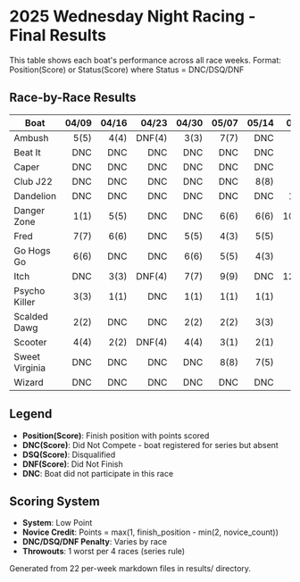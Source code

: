 # 2025 Wednesday Night Racing - Final Results

<!-- markdownlint-disable MD013 -->

This table shows each boat's performance across all race weeks.
Format: Position(Score) or Status(Score) where Status = DNC/DSQ/DNF

## Race-by-Race Results

| Boat | 04/09 | 04/16 | 04/23 | 04/30 | 05/07 | 05/14 | 05/21 | 05/28 | 06/04 | 06/11 | 06/18 | 07/02 | 07/09 | 07/16 | 07/23 | 07/30 | 08/06 | 08/13 | 08/20 | 08/27 | 09/10 | 09/17 |
|---|---:|---:|---:|---:|---:|---:|---:|---:|---:|---:|---:|---:|---:|---:|---:|---:|---:|---:|---:|---:|---:|---:|
| Ambush | 5(5) | 4(4) | DNF(4) | 3(3) | 7(7) | DNC | 1(1) | 1(1) | 1(1) | 2(2) | DNC | 3(3) | DNC | 8(7) | DNF(11) | 2(2) | 5(5) | 2(2) | 4(4) | DNC | 4(4) | 2(2) |
| Beat It | DNC | DNC | DNC | DNC | DNC | DNC | DNC | DNC | DNC | DNC | DNC | DNC | DNC | DNC | DNC | DNC | DNC | DNC | DNC | DNC | DNF(8) | 5(5) |
| Caper | DNC | DNC | DNC | DNC | DNC | DNC | DNC | DNC | DNC | DNC | DNC | 9(9) | 3(3) | DNC | DNF(11) | DNC | DNC | DNC | DNC | 6(6) | DNC | 4(4) |
| Club J22 | DNC | DNC | DNC | DNC | DNC | 8(8) | 7(7) | DNC | DNC | DNC | DNF(12) | DNC | DNC | DNC | DNC | DNC | DNC | DNC | DNC | DNC | DNC | DNC |
| Dandelion | DNC | DNC | DNC | DNC | DNC | DNC | 11(9) | 6(4) | DNC | DNC | 9(9) | 7(7) | DNC | DNC | DNC | DNC | DNC | DNC | 9(9) | 10(10) | DNC | DNC |
| Danger Zone | 1(1) | 5(5) | DNC | DNC | 6(6) | 6(6) | 10(10) | 5(5) | 8(8) | DNC | 6(6) | 1(1) | DNC | 3(3) | DNF(11) | DNC | DNC | DNC | 1(1) | 3(3) | 2(1) | DNC |
| Fred | 7(7) | 6(6) | DNC | 5(5) | 4(3) | 5(5) | 5(4) | DNC | 7(7) | 3(3) | 8(8) | 2(2) | 2(2) | 4(4) | DNF(9) | 3(3) | 1(1) | 6(5) | 7(6) | 8(7) | DNC | 3(3) |
| Go Hogs Go | 6(6) | DNC | DNC | 6(6) | 5(5) | 4(3) | 4(3) | 3(2) | 3(2) | DNC | 3(3) | 6(5) | DNF(5) | 7(6) | DNF(11) | 8(8) | DNC | 4(3) | 6(6) | 2(2) | 3(2) | DNC |
| Itch | DNC | 3(3) | DNF(4) | 7(7) | 9(9) | DNC | 12(12) | DNC | DNC | DNC | 5(5) | DNC | 1(1) | 5(5) | DNF(11) | 5(4) | 3(3) | 1(1) | 5(4) | 5(5) | 6(5) | DNC |
| Psycho Killer | 3(3) | 1(1) | DNC | 1(1) | 1(1) | 1(1) | 2(2) | DNC | 5(5) | 1(1) | 1(1) | DNC | DNC | 1(1) | DNF(11) | 4(4) | DNC | DNC | 3(3) | 1(1) | 1(1) | 1(1) |
| Scalded Dawg | 2(2) | DNC | DNC | 2(2) | 2(2) | 3(3) | 3(3) | 2(2) | 2(2) | DNC | 2(2) | 4(4) | DNC | DNC | DNF(11) | 1(1) | DNC | 3(3) | 2(2) | 4(4) | DNC | DNC |
| Scooter | 4(4) | 2(2) | DNF(4) | 4(4) | 3(1) | 2(1) | 6(4) | DNC | 4(2) | DNC | 4(2) | 5(3) | DNF(5) | 6(4) | DNF(9) | DNC | 2(2) | 5(3) | DNC | DNC | DNC | DNC |
| Sweet Virginia | DNC | DNC | DNC | DNC | 8(8) | 7(5) | 8(7) | DNC | DNC | 4(4) | 10(8) | DNC | DNC | 9(8) | DNC | 7(6) | 4(4) | 7(7) | 10(9) | 7(7) | DNC | DNC |
| Wizard | DNC | DNC | DNC | DNC | DNC | DNC | 9(7) | 4(2) | 6(6) | DNF(6) | 7(7) | 8(7) | DNC | 2(2) | DNF(11) | 6(5) | DNC | DNC | 8(8) | 9(9) | 5(5) | DNC |

## Legend

- **Position(Score)**: Finish position with points scored
- **DNC(Score)**: Did Not Compete - boat registered for series but absent
- **DSQ(Score)**: Disqualified
- **DNF(Score)**: Did Not Finish
- **DNC**: Boat did not participate in this race

## Scoring System

- **System**: Low Point
- **Novice Credit**: Points = max(1, finish_position - min(2, novice_count))
- **DNC/DSQ/DNF Penalty**: Varies by race
- **Throwouts**: 1 worst per 4 races (series rule)

Generated from 22 per-week markdown files in results/ directory.
